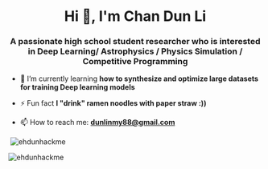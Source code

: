 <h1 align="center">Hi 👋, I'm Chan Dun Li</h1>
<h3 align="center">A passionate high school student researcher who is interested in Deep Learning/ Astrophysics / Physics Simulation / Competitive Programming </h3>

- 🌱 I’m currently learning **how to synthesize and optimize large datasets for training Deep learning models**

- ⚡ Fun fact **I "drink" ramen noodles with paper straw :))**

- 📫 How to reach me: **dunlinmy88@gmail.com**
  
<p align="left">
</p>

<p>&nbsp;<img align="center" src="https://github-readme-stats.vercel.app/api?username=ehdunhackme&show_icons=true&locale=en" alt="ehdunhackme" /></p>

<p><img align="center" src="https://github-readme-streak-stats.herokuapp.com/?user=ehdunhackme&" alt="ehdunhackme" /></p>
